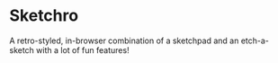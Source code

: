 # Sketchro

A retro-styled, in-browser combination of a sketchpad and an etch-a-sketch with a lot of fun features!
